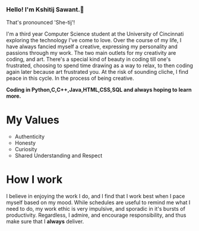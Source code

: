 ### Hello! I'm Kshitij Sawant.👋
<!--
**KaySaw/KaySaw** is a ✨ _special_ ✨ repository because its `README.md` (this file) appears on your GitHub profile.

Here are some ideas to get you started:

- 🔭 I’m currently working on ...
- 🌱 I’m currently learning ...
- 👯 I’m looking to collaborate on ...
- 🤔 I’m looking for help with ...
- 💬 Ask me about ...
- 📫 How to reach me: ...
- 😄 Pronouns: ...
- ⚡ Fun fact: ...
-->

That's pronounced 'She-tij'! 
<p>I'm a third year Computer Science student at the University of Cincinnati exploring the technology I've come to love. 
Over the course of my life, I have always fancied myself a creative, expressing my personality and passions through my work. 
The two main outlets for my creativity are coding, and art. There's a special kind of beauty in coding till one's frustrated, 
choosing to spend time drawing as a way to relax, to then coding again later because art frustrated you. 
At the risk of sounding cliche, I find peace in this cycle. In the process of being creative.</p>

<p><b>Coding in Python,C,C++,Java,HTML,CSS,SQL and <b>always</b> hoping to learn more.</b></p>

# My Values

<ul style="list-style-type:circle">
  <li>Authenticity</li>
  <li>Honesty</li>
  <li>Curiosity</li>
  <li>Shared Understanding and Respect</li>
</ul>

# How I work
<p>I believe in enjoying the work I do, and I find that I work best when I pace myself based on my mood. 
While schedules are useful to remind me what I need to do, my work ethic is very impulsive, and sporadic in it's bursts of productivity.
Regardless, I admire, and encourage responsibility, and thus make sure that I <b>always</b> deliver.</p>
